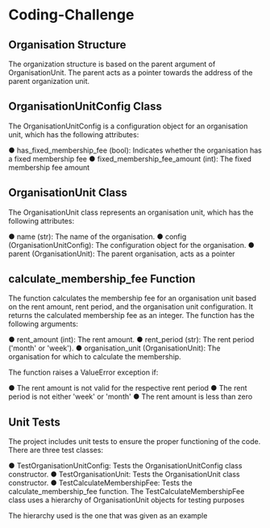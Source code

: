# Coding-Challenge


## Organisation Structure
The organization structure is based on the parent argument of OrganisationUnit. The parent acts as a pointer towards the address of the parent organization unit.

## OrganisationUnitConfig Class

The OrganisationUnitConfig is a configuration object for an organisation unit, which has the following attributes:

 ● has_fixed_membership_fee (bool): Indicates whether the organisation has a fixed membership fee
 ● fixed_membership_fee_amount (int): The fixed membership fee amount

## OrganisationUnit Class

The OrganisationUnit class represents an organisation unit, which has the following attributes:

 ● name (str): The name of the organisation.
 ● config (OrganisationUnitConfig): The configuration object for the organisation.
 ● parent (OrganisationUnit): The parent organisation, acts as a pointer

## calculate_membership_fee Function

The function calculates the membership fee for an organisation unit based on the rent amount, rent period, and the organisation unit configuration. It returns the calculated membership fee as an integer.
The function has the following arguments:

 ● rent_amount (int): The rent amount.
 ● rent_period (str): The rent period ('month' or 'week').
 ● organisation_unit (OrganisationUnit): The organisation for which to calculate the membership.

 The function raises a ValueError exception if:

 ● The rent amount is not valid for the respective rent period
 ● The rent period is not either 'week' or 'month'
 ● The rent amount is less than zero

## Unit Tests
The project includes unit tests to ensure the proper functioning of the code. There are three test classes:

 ● TestOrganisationUnitConfig: Tests the OrganisationUnitConfig class constructor.
 ● TestOrganisationUnit: Tests the OrganisationUnit class constructor.
 ● TestCalculateMembershipFee: Tests the calculate_membership_fee function.
 The TestCalculateMembershipFee class uses a hierarchy of OrganisationUnit objects for testing purposes
 
 The hierarchy used is the one that was given as an example
